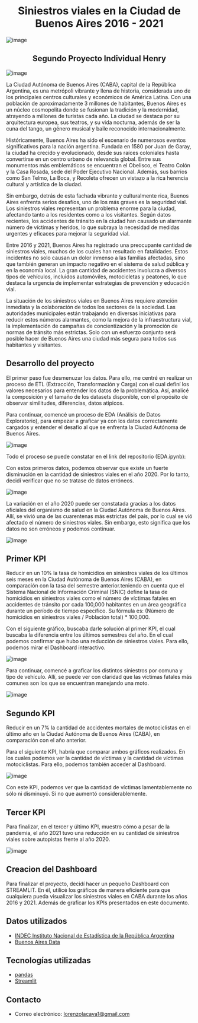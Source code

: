<h1 align='center'>
 <b>Siniestros viales en la Ciudad de Buenos Aires 2016 - 2021</b>
</h1>

![image](https://github.com/Lorenzo09/Siniestros-Viales-CABA---An-lisis-de-Datos/blob/master/Imagenes/readme1.jpg)

<h2 align='center'>
 <b> Segundo Proyecto Individual Henry</b>
</h2>

![image](https://github.com/Lorenzo09/Siniestros-Viales-CABA---An-lisis-de-Datos/blob/master/Imagenes/readme2.jpg)

La Ciudad Autónoma de Buenos Aires (CABA), capital de la República Argentina, es una metrópoli vibrante y llena de historia, considerada uno de los principales centros culturales y económicos de América Latina. Con una población de aproximadamente 3 millones de habitantes, Buenos Aires es un núcleo cosmopolita donde se fusionan la tradición y la modernidad, atrayendo a millones de turistas cada año. La ciudad se destaca por su arquitectura europea, sus teatros, y su vida nocturna, además de ser la cuna del tango, un género musical y baile reconocido internacionalmente.

Históricamente, Buenos Aires ha sido el escenario de numerosos eventos significativos para la nación argentina. Fundada en 1580 por Juan de Garay, la ciudad ha crecido y evolucionado, desde sus raíces coloniales hasta convertirse en un centro urbano de relevancia global. Entre sus monumentos más emblemáticos se encuentran el Obelisco, el Teatro Colón y la Casa Rosada, sede del Poder Ejecutivo Nacional. Además, sus barrios como San Telmo, La Boca, y Recoleta ofrecen un vistazo a la rica herencia cultural y artística de la ciudad.

Sin embargo, detrás de esta fachada vibrante y culturalmente rica, Buenos Aires enfrenta serios desafíos, uno de los más graves es la seguridad vial. Los siniestros viales representan un problema enorme para la ciudad, afectando tanto a los residentes como a los visitantes. Según datos recientes, los accidentes de tránsito en la ciudad han causado un alarmante número de víctimas y heridos, lo que subraya la necesidad de medidas urgentes y eficaces para mejorar la seguridad vial.

Entre 2016 y 2021, Buenos Aires ha registrado una preocupante cantidad de siniestros viales, muchos de los cuales han resultado en fatalidades. Estos incidentes no solo causan un dolor inmenso a las familias afectadas, sino que también generan un impacto negativo en el sistema de salud pública y en la economía local. La gran cantidad de accidentes involucra a diversos tipos de vehículos, incluidos automóviles, motocicletas y peatones, lo que destaca la urgencia de implementar estrategias de prevención y educación vial.

La situación de los siniestros viales en Buenos Aires requiere atención inmediata y la colaboración de todos los sectores de la sociedad. Las autoridades municipales están trabajando en diversas iniciativas para reducir estos números alarmantes, como la mejora de la infraestructura vial, la implementación de campañas de concientización y la promoción de normas de tránsito más estrictas. Solo con un esfuerzo conjunto será posible hacer de Buenos Aires una ciudad más segura para todos sus habitantes y visitantes.


## Desarrollo del proyecto

El primer paso fue desmenuzar los datos. Para ello, me centré en realizar un proceso de ETL (Extracción, Transformación y Carga) con el cual definí los valores necesarios para entender los datos de la problemática. Así, analicé la composición y el tamaño de los datasets disponible, con el propósito de observar similitudes, diferencias, datos atipicos.

Para continuar, comencé un proceso de EDA (Análisis de Datos Exploratorio), para empezar a graficar ya con los datos correctamente cargados y entender el desafío al que se enfrenta la Ciudad Autónoma de Buenos Aires.

![image](https://github.com/Lorenzo09/Siniestros-Viales-CABA---An-lisis-de-Datos/blob/master/Imagenes/readme3.jpg.png)


Todo el proceso se puede constatar en el link del repositorio (EDA.ipynb):

Con estos primeros datos, podemos observar que existe un fuerte disminución en la cantidad de siniestros viales en el año 2020. Por lo tanto, decidí verificar que no se tratase de datos erróneos.

![image](https://github.com/Lorenzo09/Siniestros-Viales-CABA---An-lisis-de-Datos/blob/master/Imagenes/Casospordia.jpeg)

La variación en el año 2020 puede ser constatada gracias a los datos oficiales del organismo de salud en la Ciudad Autónoma de Buenos Aires. Allí, se vivió una de las cuarentenas más estrictas del país, por lo cual se vió afectado el número de siniestros viales. Sin embargo, esto significa que los datos no son erróneos y podemos continuar.

![image](https://github.com/Lorenzo09/Siniestros-Viales-CABA---An-lisis-de-Datos/blob/master/Imagenes/readme4.jpg.png)

## Primer KPI 

Reducir en un 10% la tasa de homicidios en siniestros viales de los últimos seis meses en la Ciudad Autónoma de Buenos Aires (CABA), en comparación con la tasa del semestre anterior.teniendo en cuenta que el Sistema Nacional de Información Criminal (SNIC) define la tasa de homicidios en siniestros viales como el número de víctimas fatales en accidentes de tránsito por cada 100,000 habitantes en un área geográfica durante un período de tiempo específico. Su fórmula es: (Número de homicidios en siniestros viales / Población total) * 100,000.

Con el siguiente gráfico, buscaba darle solución al primer KPI, el cual buscaba la diferencia entre los últimos semestres del año. En el cual podemos confirmar que hubo una reducción de siniestros viales. Para ello, podemos mirar el Dashboard interactivo.

![image](https://github.com/Lorenzo09/Siniestros-Viales-CABA---An-lisis-de-Datos/blob/master/Imagenes/readme5.jpeg)

Para continuar, comencé a graficar los distintos siniestros por comuna y tipo de vehículo. Allí, se puede ver con claridad que las víctimas fatales más comunes son los que se encuentran manejando una moto.

![image](https://github.com/Lorenzo09/Siniestros-Viales-CABA---An-lisis-de-Datos/blob/master/Imagenes/readme6.png)

## Segundo KPI 

Reducir en un 7% la cantidad de accidentes mortales de motociclistas en el último año en la Ciudad Autónoma de Buenos Aires (CABA), en comparación con el año anterior.

Para el siguiente KPI, habría que comparar ambos gráficos realizados. En los cuales podemos ver la cantidad de víctimas y la cantidad de víctimas motociclistas. Para ello, podemos también acceder al Dashboard.

![image](https://github.com/Lorenzo09/Siniestros-Viales-CABA---An-lisis-de-Datos/blob/master/Imagenes/readme7.jpeg)

Con este KPI, podemos ver que la cantidad de víctimas lamentablemente no sólo ni disminuyó. Si no que aumentó considerablemente.

## Tercer KPI 

Para finalizar, en el tercer y último KPI, muestro cómo a pesar de la pandemia, el año 2021 tuvo una reducción en su cantidad de siniestros viales sobre autopistas frente al año 2020.

![image](https://github.com/Lorenzo09/Siniestros-Viales-CABA---An-lisis-de-Datos/blob/master/Imagenes/readme8.png)


## Creacion del Dashboard

Para finalizar el proyecto, decidí hacer un pequeño Dashboard con STREAMLIT. En él, utilicé los gráficos de manera eficiente para que cualquiera pueda visualizar los siniestros viales en CABA durante los años 2016 y 2021. Además de graficar los KPIs presentados en este documento.


## Datos utilizados

- [INDEC Instituto Nacional de Estadística de la República Argentina](https://www.indec.gob.ar/indec/web/Nivel4-Tema-2-41-165) <br>
- [Buenos Aires Data](https://www.indec.gob.ar/indec/web/Nivel4-Tema-2-41-165)

## Tecnologías utilizadas

- [pandas](https://pandas.pydata.org/)
- [Streamlit](https://streamlit.io/)

## Contacto 
- Correo electrónico: lorenzolacava1@gmail.com
